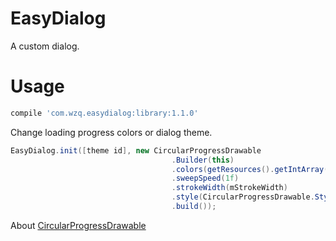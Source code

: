 # EasyDialog
A custom dialog.

# Usage

```groovy
compile 'com.wzq.easydialog:library:1.1.0'
```

Change loading progress colors or dialog theme.

```java
EasyDialog.init([theme id], new CircularProgressDrawable
                                    .Builder(this)
                                    .colors(getResources().getIntArray(R.array.gplus_colors))
                                    .sweepSpeed(1f)
                                    .strokeWidth(mStrokeWidth)
                                    .style(CircularProgressDrawable.Style.ROUNDED)
                                    .build());
```

About [CircularProgressDrawable](https://github.com/castorflex/SmoothProgressBar)